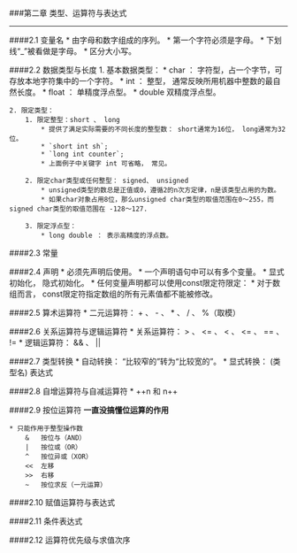 ###第二章 类型、运算符与表达式
***

####2.1 变量名
	* 由字母和数字组成的序列。
	* 第一个字符必须是字母。
	* 下划线“_”被看做是字母。
	* 区分大小写。
	

####2.2 数据类型与长度
	1. 基本数据类型：
		* char ： 字符型，占一个字节，可存放本地字符集中的一个字符。
		* int ： 整型， 通常反映所用机器中整数的最自然长度。
		* float ： 单精度浮点型。
		* double 双精度浮点型。
	
	2. 限定类型： 
		1. 限定整型：short 、 long
			* 提供了满足实际需要的不同长度的整型数： short通常为16位， long通常为32位。
			* `short int sh`;
			* `long int counter`;
			* 上面例子中关键字 int 可省略， 常见。
		
		2. 限定char类型或任何整型： signed、 unsigned
			* unsigned类型的数总是正值或0，遵循2的n次方定律，n是该类型占用的为数。
			* 如果char对象占用8位，那么unsigned char类型的取值范围在0～255，而signed char类型的取值范围在 -128～127.
		
		3. 限定浮点型： 
			* long double ： 表示高精度的浮点数。
		

####2.3 常量
	


####2.4 声明
	* 必须先声明后使用。
	* 一个声明语句中可以有多个变量。
	* 显式初始化， 隐式初始化。
	* 任何变量声明都可以使用const限定符限定：
	* 对于数组而言， const限定符指定数组的所有元素值都不能被修改。 

####2.5 算术运算符
	* 二元运算符： + 、 - 、 * 、 / 、 %（取模）

####2.6 关系运算符与逻辑运算符
	* 关系运算符： > 、 <= 、 < 、 <= 、 == 、 !=
	* 逻辑运算符： && 、 ||

####2.7 类型转换
	* 自动转换： “比较窄的”转为“比较宽的”。
	* 显式转换： (类型名) 表达式

####2.8 自增运算符与自减运算符
	* ++n 和 n++

####2.9 按位运算符
**一直没搞懂位运算的作用**	

	* 只能作用于整型操作数
		&	按位与（AND）
		|	按位或（OR）
		^	按位异或（XOR）
		<<	左移
		>>	右移
		~	按位求反（一元运算）

####2.10 赋值运算符与表达式



####2.11 条件表达式

	
####2.12 运算符优先级与求值次序


